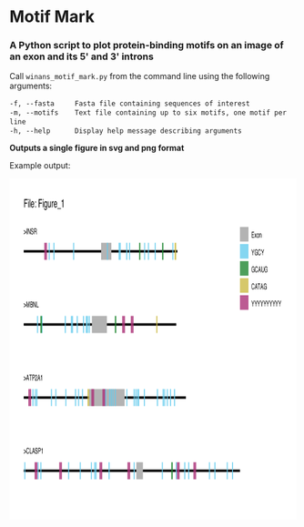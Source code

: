# Motif Mark
### A Python script to plot protein-binding motifs on an image of an exon and its 5' and 3' introns

Call `winans_motif_mark.py` from the command line using the following arguments:

```
-f, --fasta     Fasta file containing sequences of interest
-m, --motifs    Text file containing up to six motifs, one motif per line
-h, --help      Display help message describing arguments
```

**Outputs a single figure in svg and png format**

Example output:

<img src="https://github.com/Natalie-Winans/motif-mark/blob/main/Figure_1.png" width="850" height="600" />









